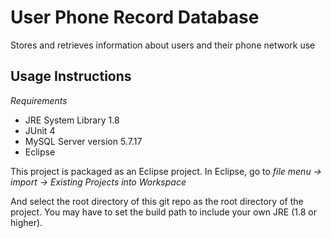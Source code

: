 User Phone Record Database
==========================

Stores and retrieves information about users and their phone network use




Usage Instructions
------------------
*Requirements* 
- JRE System Library 1.8
- JUnit 4
- MySQL Server version 5.7.17
- Eclipse

This project is packaged as an Eclipse project. In Eclipse, go to
*file menu -> import -> Existing Projects into Workspace*

And select the root directory of this git repo as the root directory of the project. You may have to set the build path to include your own JRE (1.8 or higher). 